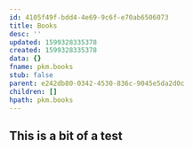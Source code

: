 ```yaml
---
id: 4105f49f-bdd4-4e69-9c6f-e70ab6506073
title: Books
desc: ''
updated: 1599328335378
created: 1599328335378
data: {}
fname: pkm.books
stub: false
parent: e242db80-0342-4530-836c-9045e5da2d0c
children: []
hpath: pkm.books
---
```

## This is a bit of a test
